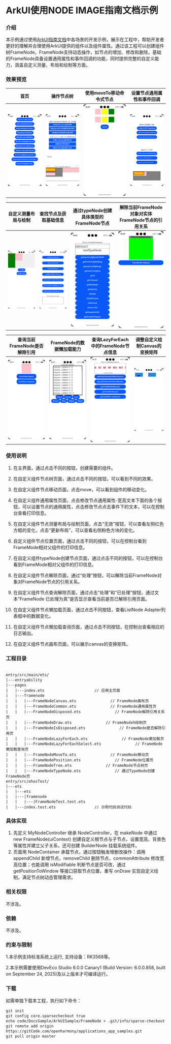 # ArkUI使用NODE IMAGE指南文档示例

### 介绍

本示例通过使用[ArkUI指南文档](https://gitcode.com/openharmony/docs/blob/master/zh-cn/application-dev/ui/arkts-user-defined-arktsNode-frameNode.md)中各场景的开发示例，展示在工程中，帮助开发者更好的理解并合理使用ArkUI提供的组件以及组件属性。通过该工程可以创建组件树FrameNode，FrameNode支持动态操作，如节点的增加、修改和删除。基础的FrameNode具备设置通用属性和事件回调的功能，同时提供完整的自定义能力，涵盖自定义测量、布局和绘制等方面。

### 效果预览

| 首页                            | 操作节点树                                  | 使用moveTo移动命令式节点                | 设置节点通用属性和事件回调          |
|-------------------------------|----------------------------------------|------------------------------------------|-------------------------------|
| ![Main](screenshots/Main.png) | ![ShowFrameNodeTree](screenshots/ShowFrameNodeTree.png) | ![ShowFrameNodeMoveTo](screenshots/ShowFrameNodeMoveTo.png) | ![ShowFrameNodeCommon](screenshots/ShowFrameNodeCommon.png)  

| 自定义测量布局与绘制                             | 查找节点及获取基础信息                                | 通过typeNode创建具体类型的FrameNode节点               | 解除当前FrameNode对象对实体FrameNode节点的引用关系                     |
|----------------------------------------|--------------------------------------------|--------------------------------------------|-------------------------------|
| ![ShowFrameNodeDraw](screenshots/ShowFrameNodeDraw.png) | ![ShowFrameNodePosition](screenshots/ShowFrameNodePosition.png) | ![ShowFrameNodeTypeNode](screenshots/ShowFrameNodeTypeNode.png) | ![ShowFrameNodeDisposed](screenshots/ShowFrameNodeDisposed.png) 

| 查询当前FrameNode是否解除引用                          | FrameNode的数据懒加载能力                             | 查询LazyForEach中的FrameNode节点信息                        | 调整自定义绘制Canvas的变换矩阵                     |
|----------------------------------------------|-----------------------------------------------|-----------------------------------------------------|-------------------------------|
| ![ShowFrameNodeIsDisposed](screenshots/ShowFrameNodeIsDisposed.png) | ![ShowFrameNodeLazyForEach](screenshots/ShowFrameNodeLazyForEach.png) | ![ShowFrameNodeLazyForEachSelect](screenshots/ShowFrameNodeLazyForEachSelect.png) | ![ShowFrameNodeCanvas](screenshots/ShowFrameNodeCanvas.png) 

### 使用说明

1. 在主界面，通过点击不同的按钮，创建需要的组件。

2. 在自定义组件节点树页面，通过点击不同的按钮，可以看到不同的效果。

3. 在自定义组件节点移动页面，点击move，可以看到组件的移动变化。

4. 在自定义组件通用属性页面，点击修改节点通用属性-宽高文本下面的各个按钮，可以设置节点的通用属性，点击修改节点点击事件下的文本，可以在控制台查看打印信息。

5. 在自定义组件节点测量布局与绘制页面，点击“无效”按钮，可以查看左侧红色方框的变化，点击“更新布局”，可以查看右侧粉色方块的变化。

6. 自定义组件节点位置页面，通过点击不同的按钮，可以在控制台看到FrameMode相对父组件的打印信息。

7. 在自定义组件typeNode创建节点页面，通过点击不同的按钮，可以在控制台看到FrameMode相对父组件的打印信息。

8. 在自定义组件节点解除页面，通过“处理”按钮，可以解除当前FrameNode对象对FrameNode节点的引用关系。

9. 在自定义组件节点查询解除页面，通过点击“处理”和“已处理”按钮，通过文本“FrameNode 已处理为真”是否显示查看当前是否已解除引用页面。

10. 在自定义组件节点懒加载页面，通过点击不同按钮，查看ListNode Adapter列表框中的数据变化。

11. 在自定义组件节点懒加载查询页面，通过点击不同按钮，在控制台查看相应的日志输出。

12. 在自定义组件节点画布页面，可以展示canvas的变换矩阵。

### 工程目录
```

entry/src/main/ets/
|---entryability
|---pages
|   |---index.ets                      // 应用主页面
|   |---framenode
|   |   |---FrameNodeCanvas.ets               // FrameNode画布页
|   |   |---FrameNodeCommon.ets               // FrameNode通用属性页
|   |   |---FrameNodeDisposed.ets               // FrameNode解除引用关系页
|   |   |---FrameNodeDraw.ets               // FrameNodeh绘制页
|   |   |---FrameNodeIsDisposed.ets               // FrameNode是否解除引用页
|   |   |---FrameNodeLazyForEach.ets               // FrameNode懒加载页
|   |   |---FrameNodeLazyForEachSelect.ets               // FrameNode懒加载查询页
|   |   |---FrameNodeMoveTo.ets               // FrameNode移动页
|   |   |---FrameNodePosition.ets               // FrameNode位置页
|   |   |---FrameNodeTree.ets               // FrameNode节点树页         
|   |   |---FrameNodeTypeNode.ets               // 通过TypeNode创建FrameNode页           
entry/src/ohosTest/
|---ets
|   |---ets
|   |---|framenode
|   |   |---|FrameNodeTest.test.ets
|   |---index.test.ets                 // 示例代码测试代码
```

### 具体实现

1. 先定义 MyNodeController 继承 NodeController，在 makeNode 中通过 new FrameNode(uiContext) 创建自定义根节点与子节点，设置宽高、背景色等属性并建立父子关系，还可创建 BuilderNode 挂载系统组件。
2. 页面用 NodeContainer 承载节点，通过按钮触发增删改操作：调用 appendChild 新增节点，removeChild 删除节点，commonAttribute 修改宽高位置；也能调用 isModifiable 判断节点是否可改，通过 getPositionToWindow 等接口获取节点位置，重写 onDraw 实现自定义绘制，满足节点树动态管理需求。

### 相关权限

不涉及。

### 依赖

不涉及。

### 约束与限制

1.本示例支持标准系统上运行, 支持设备：RK3568等。

2.本示例需要使用DevEco Studio 6.0.0 Canary1 (Build Version: 6.0.0.858, built on September 24, 2025)及以上版本才可编译运行。

### 下载

如需单独下载本工程，执行如下命令：

````
git init
git config core.sparsecheckout true
echo code/DocsSample/ArkUISample/FrameNode > .git/info/sparse-checkout
git remote add origin https://gitCode.com/openharmony/applications_app_samples.git
git pull origin master
````